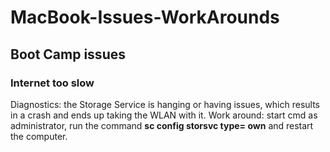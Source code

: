 # MacBook-Issues-WorkArounds

## Boot Camp issues
### Internet too slow
Diagnostics:  the Storage Service is hanging or having issues, which results in a
crash and ends up taking the WLAN with it.
Work around: start cmd as administrator, run the command **sc config storsvc type= own** and restart the computer.
